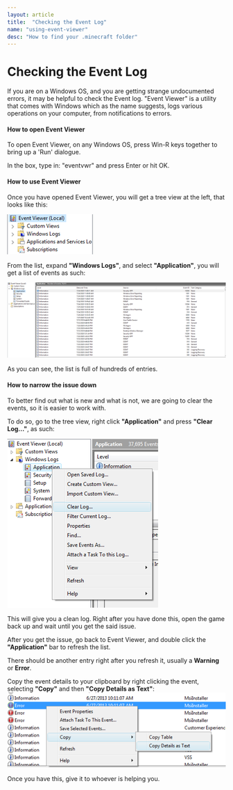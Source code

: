 ```yaml
---
layout: article
title:  "Checking the Event Log"
name: "using-event-viewer"
desc: "How to find your .minecraft folder"
---
```

# Checking the Event Log
If you are on a Windows OS, and you are getting strange undocumented errors, it may be helpful to check the Event log. "Event Viewer" is a utility that comes with Windows which as the name suggests, logs various operations on your computer, from notifications to errors.

#### How to open Event Viewer
To open Event Viewer, on any Windows OS, press Win-R keys together to bring up a 'Run' dialogue. 

In the box, type in: "eventvwr" and press Enter or hit OK.

#### How to use Event Viewer
Once you have opened Event Viewer, you will get a tree view at the left, that looks like this:

![Screenshot tree view](/static/images/help/using-event-viewer/using-event-viewer-1.png)

From the list, expand **"Windows Logs"**, and select **"Application"**, you will get a list of events as such:

![Screenshot events list](/static/images/help/using-event-viewer/using-event-viewer-2.png)

As you can see, the list is full of hundreds of entries. 

#### How to narrow the issue down
To better find out what is new and what is not, we are going to clear the events, so it is easier to work with.

To do so, go to the tree view, right click **"Application"** and press **"Clear Log..."**, as such:

![Screenshot Application context menu](/static/images/help/using-event-viewer/using-event-viewer-3.png)

This will give you a clean log. Right after you have done this, open the game back up and wait until you get the said issue.

After you get the issue, go back to Event Viewer, and double click the **"Application"** bar to refresh the list.

There should be another entry right after you refresh it, usually a **Warning** or **Error**.

Copy the event details to your clipboard by right clicking the event, selecting **"Copy"** and then **"Copy Details as Text"**:
![Screenshot event context menu](/static/images/help/using-event-viewer/using-event-viewer-4.png)

Once you have this, give it to whoever is helping you.